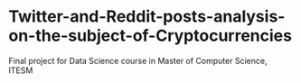 # Twitter-and-Reddit-posts-analysis-on-the-subject-of-Cryptocurrencies
Final project for Data Science course in Master of Computer Science, ITESM
